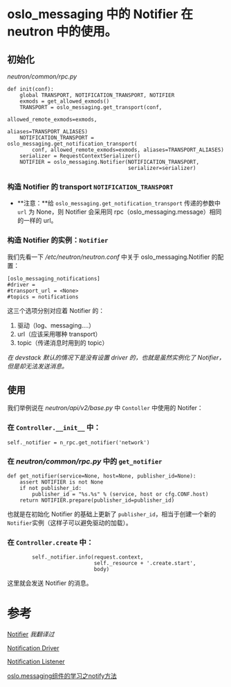 # oslo_messaging 中的 Notifier 在 neutron 中的使用。

## 初始化

*neutron/common/rpc.py*

```
def init(conf):
    global TRANSPORT, NOTIFICATION_TRANSPORT, NOTIFIER
    exmods = get_allowed_exmods()
    TRANSPORT = oslo_messaging.get_transport(conf,
                                             allowed_remote_exmods=exmods,
                                             aliases=TRANSPORT_ALIASES)
    NOTIFICATION_TRANSPORT = oslo_messaging.get_notification_transport(
        conf, allowed_remote_exmods=exmods, aliases=TRANSPORT_ALIASES)
    serializer = RequestContextSerializer()
    NOTIFIER = oslo_messaging.Notifier(NOTIFICATION_TRANSPORT,
                                       serializer=serializer)
```

### 构造 Notifier 的 transport `NOTIFICATION_TRANSPORT`

* **注意：**给 `oslo_messaging.get_notification_transport` 传递的参数中 `url` 为 None，则 Notifier 会采用同 rpc（oslo_messaging.message）相同的一样的 url。

### 构造 Notifier 的实例：`Notifier`
  
我们先看一下 */etc/neutron/neutron.conf* 中关于 oslo_messaging.Notifier 的配置：

```
[oslo_messaging_notifications]
#driver =
#transport_url = <None>
#topics = notifications
```

这三个选项分别对应着 Notifier 的：

1. 驱动（log、messaging....）
2. url（应该采用哪种 transport）
3. topic（传递消息时用到的 topic）

*在 devstack 默认的情况下是没有设置 driver 的，也就是虽然实例化了 Notifier，但是却无法发送消息。*

## 使用

我们举例说在 *neutron/api/v2/base.py* 中 `Contoller` 中使用的 Notifer：

### 在 `Controller.__init__` 中：

```
self._notifier = n_rpc.get_notifier('network')
``` 

### 在 *neutron/common/rpc.py* 中的 `get_notifier`

```
def get_notifier(service=None, host=None, publisher_id=None):
    assert NOTIFIER is not None
    if not publisher_id:
        publisher_id = "%s.%s" % (service, host or cfg.CONF.host)
    return NOTIFIER.prepare(publisher_id=publisher_id)
```

也就是在初始化 Notifier 的基础上更新了 `publisher_id`，相当于创建一个新的 `Notifier`实例（这样子可以避免驱动的加载）。

### 在 `Controller.create` 中：

```
        self._notifier.info(request.context,
                            self._resource + '.create.start',
                            body)
```

这里就会发送 Notifier 的消息。

# 参考

[Notifier](https://docs.openstack.org/developer/oslo.messaging/notifier.html) *我翻译过*

[Notification Driver](https://docs.openstack.org/developer/oslo.messaging/notification_driver.html)

[Notification Listener](https://docs.openstack.org/developer/oslo.messaging/notification_listener.html)

[oslo.messaging组件的学习之notify方法](http://bingotree.cn/?p=238)